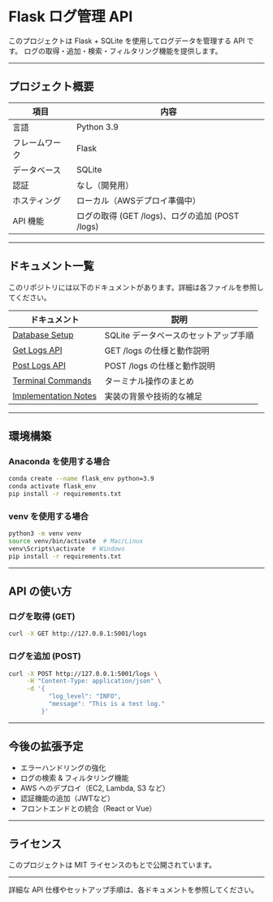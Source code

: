 # Flask ログ管理 API

このプロジェクトは Flask + SQLite を使用してログデータを管理する API です。
ログの取得・追加・検索・フィルタリング機能を提供します。

---

## プロジェクト概要

| 項目      | 内容                                   |
| ------- | ------------------------------------ |
| 言語      | Python 3.9                           |
| フレームワーク | Flask                                |
| データベース  | SQLite                               |
| 認証      | なし（開発用）                              |
| ホスティング  | ローカル（AWSデプロイ準備中）                     |
| API 機能  | ログの取得 (GET /logs)、ログの追加 (POST /logs) |

---

## ドキュメント一覧

このリポジトリには以下のドキュメントがあります。詳細は各ファイルを参照してください。

| ドキュメント                                               | 説明                     |
| ---------------------------------------------------- | ---------------------- |
| [Database Setup](docs/database_setup.md)             | SQLite データベースのセットアップ手順 |
| [Get Logs API](docs/get_logs_api.md)                 | GET /logs の仕様と動作説明     |
| [Post Logs API](docs/post_logs_api.md)               | POST /logs の仕様と動作説明    |
| [Terminal Commands](docs/terminal_commands.md)       | ターミナル操作のまとめ            |
| [Implementation Notes](docs/implementation_notes.md) | 実装の背景や技術的な補足           |

---

## 環境構築

### Anaconda を使用する場合

```sh
conda create --name flask_env python=3.9
conda activate flask_env
pip install -r requirements.txt
```

### venv を使用する場合

```sh
python3 -m venv venv
source venv/bin/activate  # Mac/Linux
venv\Scripts\activate  # Windows
pip install -r requirements.txt
```

---

## API の使い方

### ログを取得 (GET)

```sh
curl -X GET http://127.0.0.1:5001/logs
```

### ログを追加 (POST)

```sh
curl -X POST http://127.0.0.1:5001/logs \
     -H "Content-Type: application/json" \
     -d '{
           "log_level": "INFO",
           "message": "This is a test log."
         }'
```

---

## 今後の拡張予定

- エラーハンドリングの強化
- ログの検索 & フィルタリング機能
- AWS へのデプロイ（EC2, Lambda, S3 など）
- 認証機能の追加（JWTなど）
- フロントエンドとの統合（React or Vue）

---

## ライセンス

このプロジェクトは MIT ライセンスのもとで公開されています。

---

詳細な API 仕様やセットアップ手順は、各ドキュメントを参照してください。

